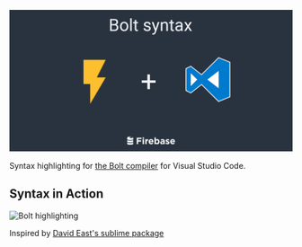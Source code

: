 ![Bolt Sublime](images/logo.png)

Syntax highlighting for [the Bolt compiler](https://firebase.com/docs/security/bolt/quickstart.html) for Visual Studio Code.

## Syntax in Action

![Bolt highlighting](images/bolt-syntax.png)

Inspired by [David East's sublime package](https://github.com/davideast/bolt-sublime)